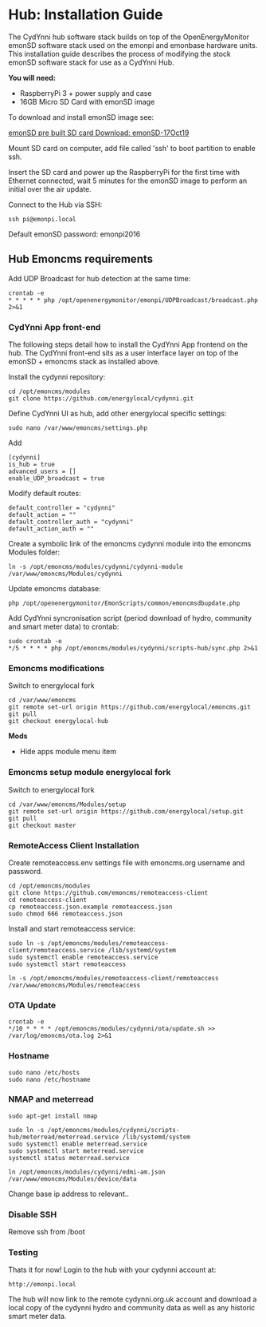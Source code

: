 # Hub: Installation Guide

The CydYnni hub software stack builds on top of the OpenEnergyMonitor emonSD software stack used on the emonpi and emonbase hardware units. This installation guide describes the process of modifying the stock emonSD software stack for use as a CydYnni Hub.

**You will need:**

- RaspberryPi 3 + power supply and case
- 16GB Micro SD Card with emonSD image

To download and install emonSD image see:

[emonSD pre built SD card Download: emonSD-17Oct19](https://github.com/openenergymonitor/emonpi/wiki/emonSD-pre-built-SD-card-Download-&-Change-Log)

Mount SD card on computer, add file called 'ssh' to boot partition to enable ssh.

Insert the SD card and power up the RaspberryPi for the first time with Ethernet connected, wait 5 minutes for the emonSD image to perform an initial over the air update.

Connect to the Hub via SSH:

    ssh pi@emonpi.local
    
Default emonSD password: emonpi2016

## Hub Emoncms requirements

Add UDP Broadcast for hub detection at the same time:

    crontab -e
    * * * * * php /opt/openenergymonitor/emonpi/UDPBroadcast/broadcast.php 2>&1

### CydYnni App front-end

The following steps detail how to install the CydYnni App frontend on the hub. The CydYnni front-end sits as a user interface layer on top of the emonSD + emoncms stack as installed above.

Install the cydynni repository:

    cd /opt/emoncms/modules
    git clone https://github.com/energylocal/cydynni.git
        
Define CydYnni UI as hub, add other energylocal specific settings:

    sudo nano /var/www/emoncms/settings.php
    
Add

    [cydynni]
    is_hub = true
    advanced_users = []
    enable_UDP_broadcast = true

Modify default routes:

    default_controller = "cydynni"
    default_action = ""
    default_controller_auth = "cydynni"
    default_action_auth = ""

Create a symbolic link of the emoncms cydynni module into the emoncms Modules folder:

    ln -s /opt/emoncms/modules/cydynni/cydynni-module /var/www/emoncms/Modules/cydynni

Update emoncms database:

    php /opt/openenergymonitor/EmonScripts/common/emoncmsdbupdate.php

Add CydYnni syncronisation script (period download of hydro, community and smart meter data) to crontab:

    sudo crontab -e
    */5 * * * * php /opt/emoncms/modules/cydynni/scripts-hub/sync.php 2>&1

### Emoncms modifications

Switch to energylocal fork

    cd /var/www/emoncms
    git remote set-url origin https://github.com/energylocal/emoncms.git
    git pull
    git checkout energylocal-hub

**Mods**

- Hide apps module menu item

### Emoncms setup module energylocal fork

Switch to energylocal fork

    cd /var/www/emoncms/Modules/setup
    git remote set-url origin https://github.com/energylocal/setup.git
    git pull
    git checkout master

### RemoteAccess Client Installation

Create remoteaccess.env settings file with emoncms.org username and password.

    cd /opt/emoncms/modules
    git clone https://github.com/emoncms/remoteaccess-client
    cd remoteaccess-client
    cp remoteaccess.json.example remoteaccess.json
    sudo chmod 666 remoteaccess.json

Install and start remoteaccess service:

    sudo ln -s /opt/emoncms/modules/remoteaccess-client/remoteaccess.service /lib/systemd/system
    sudo systemctl enable remoteaccess.service
    sudo systemctl start remoteaccess

    ln -s /opt/emoncms/modules/remoteaccess-client/remoteaccess /var/www/emoncms/Modules/remoteaccess
    
### OTA Update

    crontab -e
    */10 * * * * /opt/emoncms/modules/cydynni/ota/update.sh >> /var/log/emoncms/ota.log 2>&1

### Hostname

    sudo nano /etc/hosts
    sudo nano /etc/hostname
    
### NMAP and meterread

    sudo apt-get install nmap
    
    sudo ln -s /opt/emoncms/modules/cydynni/scripts-hub/meterread/meterread.service /lib/systemd/system
    sudo systemctl enable meterread.service
    sudo systemctl start meterread.service
    systemctl status meterread.service

    ln /opt/emoncms/modules/cydynni/edmi-am.json /var/www/emoncms/Modules/device/data
    
Change base ip address to relevant..

### Disable SSH

Remove ssh from /boot

### Testing

Thats it for now! Login to the hub with your cydynni account at:

    http://emonpi.local
    
The hub will now link to the remote cydynni.org.uk account and download a local copy of the cydynni hydro and community data as well as any historic smart meter data.
